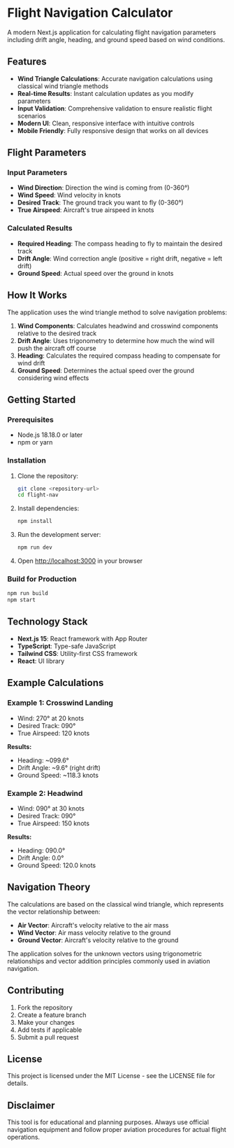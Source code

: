 # Flight Navigation Calculator

A modern Next.js application for calculating flight navigation parameters including drift angle, heading, and ground speed based on wind conditions.

## Features

- **Wind Triangle Calculations**: Accurate navigation calculations using classical wind triangle methods
- **Real-time Results**: Instant calculation updates as you modify parameters
- **Input Validation**: Comprehensive validation to ensure realistic flight scenarios
- **Modern UI**: Clean, responsive interface with intuitive controls
- **Mobile Friendly**: Fully responsive design that works on all devices

## Flight Parameters

### Input Parameters
- **Wind Direction**: Direction the wind is coming from (0-360°)
- **Wind Speed**: Wind velocity in knots
- **Desired Track**: The ground track you want to fly (0-360°)
- **True Airspeed**: Aircraft's true airspeed in knots

### Calculated Results
- **Required Heading**: The compass heading to fly to maintain the desired track
- **Drift Angle**: Wind correction angle (positive = right drift, negative = left drift)
- **Ground Speed**: Actual speed over the ground in knots

## How It Works

The application uses the wind triangle method to solve navigation problems:

1. **Wind Components**: Calculates headwind and crosswind components relative to the desired track
2. **Drift Angle**: Uses trigonometry to determine how much the wind will push the aircraft off course
3. **Heading**: Calculates the required compass heading to compensate for wind drift
4. **Ground Speed**: Determines the actual speed over the ground considering wind effects

## Getting Started

### Prerequisites
- Node.js 18.18.0 or later
- npm or yarn

### Installation

1. Clone the repository:
   ```bash
   git clone <repository-url>
   cd flight-nav
   ```

2. Install dependencies:
   ```bash
   npm install
   ```

3. Run the development server:
   ```bash
   npm run dev
   ```

4. Open [http://localhost:3000](http://localhost:3000) in your browser

### Build for Production

```bash
npm run build
npm start
```

## Technology Stack

- **Next.js 15**: React framework with App Router
- **TypeScript**: Type-safe JavaScript
- **Tailwind CSS**: Utility-first CSS framework
- **React**: UI library

## Example Calculations

### Example 1: Crosswind Landing
- Wind: 270° at 20 knots
- Desired Track: 090°
- True Airspeed: 120 knots

**Results:**
- Heading: ~099.6°
- Drift Angle: ~9.6° (right drift)
- Ground Speed: ~118.3 knots

### Example 2: Headwind
- Wind: 090° at 30 knots  
- Desired Track: 090°
- True Airspeed: 150 knots

**Results:**
- Heading: 090.0°
- Drift Angle: 0.0°
- Ground Speed: 120.0 knots

## Navigation Theory

The calculations are based on the classical wind triangle, which represents the vector relationship between:
- **Air Vector**: Aircraft's velocity relative to the air mass
- **Wind Vector**: Air mass velocity relative to the ground
- **Ground Vector**: Aircraft's velocity relative to the ground

The application solves for the unknown vectors using trigonometric relationships and vector addition principles commonly used in aviation navigation.

## Contributing

1. Fork the repository
2. Create a feature branch
3. Make your changes
4. Add tests if applicable
5. Submit a pull request

## License

This project is licensed under the MIT License - see the LICENSE file for details.

## Disclaimer

This tool is for educational and planning purposes. Always use official navigation equipment and follow proper aviation procedures for actual flight operations.